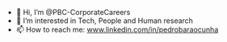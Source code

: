- 👋 Hi, I’m @PBC-CorporateCareers
- 👀 I’m interested in Tech, People and Human research
- 📫 How to reach me: www.linkedin.com/in/pedrobaraocunha





<!---
PBC-CorporateCareers/PBC-CorporateCareers is a ✨ special ✨ repository because its `README.md` (this file) appears on your GitHub profile.
You can click the Preview link to take a look at your changes.
--->
